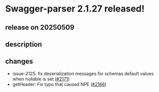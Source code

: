 # Swagger-parser 2.1.27 released!

## release on 20250509
## description
## changes
* issue-2125: fix deserialization messages for schemas default values when nullable is set (<a class="issue-link js-issue-link" data-error-text="Failed to load title" data-id="3016969042" data-permission-text="Title is private" data-url="https://github.com/swagger-api/swagger-parser/issues/2171" data-hovercard-type="pull_request" data-hovercard-url="/swagger-api/swagger-parser/pull/2171/hovercard" href="https://github.com/swagger-api/swagger-parser/pull/2171">#2171</a>)
* getHeader: Fix typo that caused NPE (<a class="issue-link js-issue-link" data-error-text="Failed to load title" data-id="2947290669" data-permission-text="Title is private" data-url="https://github.com/swagger-api/swagger-parser/issues/2166" data-hovercard-type="pull_request" data-hovercard-url="/swagger-api/swagger-parser/pull/2166/hovercard" href="https://github.com/swagger-api/swagger-parser/pull/2166">#2166</a>)

